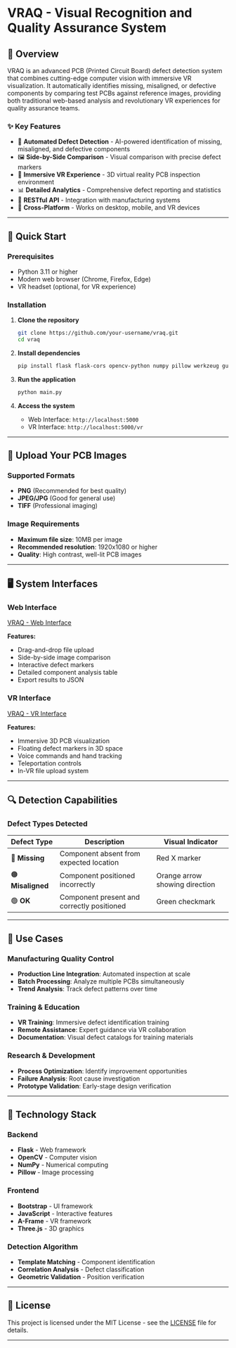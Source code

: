 # VRAQ - Visual Recognition and Quality Assurance System

## 🔬 Overview

VRAQ is an advanced PCB (Printed Circuit Board) defect detection system that combines cutting-edge computer vision with immersive VR visualization. It automatically identifies missing, misaligned, or defective components by comparing test PCBs against reference images, providing both traditional web-based analysis and revolutionary VR experiences for quality assurance teams.

### ✨ Key Features

- 🎯 **Automated Defect Detection** - AI-powered identification of missing, misaligned, and defective components
- 🖼️ **Side-by-Side Comparison** - Visual comparison with precise defect markers
- 🥽 **Immersive VR Experience** - 3D virtual reality PCB inspection environment
- 📊 **Detailed Analytics** - Comprehensive defect reporting and statistics
- 🔌 **RESTful API** - Integration with manufacturing systems
- 📱 **Cross-Platform** - Works on desktop, mobile, and VR devices

---

## 🚀 Quick Start

### Prerequisites

- Python 3.11 or higher
- Modern web browser (Chrome, Firefox, Edge)
- VR headset (optional, for VR experience)

### Installation

1. **Clone the repository**
   ```bash
   git clone https://github.com/your-username/vraq.git
   cd vraq
   ```

2. **Install dependencies**
   ```bash
   pip install flask flask-cors opencv-python numpy pillow werkzeug gunicorn
   ```

3. **Run the application**
   ```bash
   python main.py
   ```

4. **Access the system**
   - Web Interface: `http://localhost:5000`
   - VR Interface: `http://localhost:5000/vr`

---

## 📸 Upload Your PCB Images

### Supported Formats
- **PNG** (Recommended for best quality)
- **JPEG/JPG** (Good for general use)
- **TIFF** (Professional imaging)

### Image Requirements
- **Maximum file size**: 10MB per image
- **Recommended resolution**: 1920x1080 or higher
- **Quality**: High contrast, well-lit PCB images


---

## 🖥️ System Interfaces

### Web Interface
[VRAQ - Web Interface](https://vraq.onrender.com)

**Features:**
- Drag-and-drop file upload
- Side-by-side image comparison
- Interactive defect markers
- Detailed component analysis table
- Export results to JSON

### VR Interface
[VRAQ - VR Interface](ttps://vraq.onrender.com/VR)

**Features:**
- Immersive 3D PCB visualization
- Floating defect markers in 3D space
- Voice commands and hand tracking
- Teleportation controls
- In-VR file upload system

---

## 🔍 Detection Capabilities

### Defect Types Detected

| Defect Type | Description | Visual Indicator |
|-------------|-------------|------------------|
| 🔴 **Missing** | Component absent from expected location | Red X marker |
| 🟠 **Misaligned** | Component positioned incorrectly | Orange arrow showing direction |
| 🟢 **OK** | Component present and correctly positioned | Green checkmark |

---

## 🎯 Use Cases

### Manufacturing Quality Control
- **Production Line Integration**: Automated inspection at scale
- **Batch Processing**: Analyze multiple PCBs simultaneously
- **Trend Analysis**: Track defect patterns over time

### Training & Education
- **VR Training**: Immersive defect identification training
- **Remote Assistance**: Expert guidance via VR collaboration
- **Documentation**: Visual defect catalogs for training materials

### Research & Development
- **Process Optimization**: Identify improvement opportunities
- **Failure Analysis**: Root cause investigation
- **Prototype Validation**: Early-stage design verification

---

## 🔬 Technology Stack

### Backend
- **Flask** - Web framework
- **OpenCV** - Computer vision
- **NumPy** - Numerical computing
- **Pillow** - Image processing

### Frontend
- **Bootstrap** - UI framework
- **JavaScript** - Interactive features
- **A-Frame** - VR framework
- **Three.js** - 3D graphics

### Detection Algorithm
- **Template Matching** - Component identification
- **Correlation Analysis** - Defect classification
- **Geometric Validation** - Position verification

---



## 📝 License

This project is licensed under the MIT License - see the [LICENSE](LICENSE) file for details.

---

